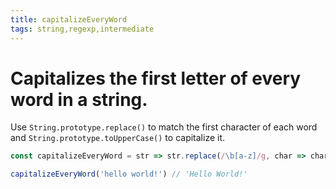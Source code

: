 ```yaml
---
title: capitalizeEveryWord
tags: string,regexp,intermediate
---
```


# Capitalizes the first letter of every word in a string.

Use `String.prototype.replace()` to match the first character of each word and `String.prototype.toUpperCase()` to capitalize it.

```js
const capitalizeEveryWord = str => str.replace(/\b[a-z]/g, char => char.toUpperCase())
```

```js
capitalizeEveryWord('hello world!') // 'Hello World!'
```
